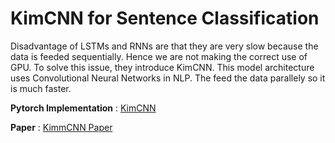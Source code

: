 # KimCNN for Sentence Classification

Disadvantage of LSTMs and RNNs are that they are very slow because the data is feeded sequentially. Hence we are not making the correct use of GPU.
To solve this issue, they introduce KimCNN. This model architecture uses Convolutional Neural Networks in NLP. The feed the data parallely so it is much faster. 

**Pytorch Implementation** : [KimCNN](https://github.com/Vinayak-VG/My-Projects/blob/main/Natural%20Language%20Processing/Text%20Classification/KimCNN/KimCNN.ipynb)

**Paper** : [KimmCNN Paper](https://arxiv.org/pdf/1408.5882.pdf)

